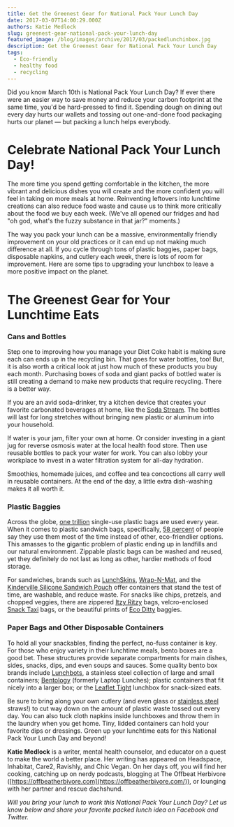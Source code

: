 ```yaml
---
title: Get the Greenest Gear for National Pack Your Lunch Day
date: 2017-03-07T14:00:29.000Z
authors: Katie Medlock
slug: greenest-gear-national-pack-your-lunch-day
featured_image: /blog/images/archive/2017/03/packedlunchinbox.jpg
description: Get the Greenest Gear for National Pack Your Lunch Day
tags:
  - Eco-friendly
  - healthy food
  - recycling
---
```

Did you know March 10th is National Pack Your Lunch Day? If ever there were an easier way to save money and reduce your carbon footprint at the same time, you'd be hard-pressed to find it. Spending dough on dining out every day hurts our wallets and tossing out one-and-done food packaging hurts our planet — but packing a lunch helps everybody.

# Celebrate National Pack Your Lunch Day!

The more time you spend getting comfortable in the kitchen, the more vibrant and delicious dishes you will create and the more confident you will feel in taking on more meals at home. Reinventing leftovers into lunchtime creations can also reduce food waste and cause us to think more critically about the food we buy each week. (We've all opened our fridges and had "oh god, what's the fuzzy substance in that jar?" moments.)

The way you pack your lunch can be a massive, environmentally friendly improvement on your old practices or it can end up not making much difference at all. If you cycle through tons of plastic baggies, paper bags, disposable napkins, and cutlery each week, there is lots of room for improvement. Here are some tips to upgrading your lunchbox to leave a more positive impact on the planet.

# **The Greenest Gear for Your Lunchtime Eats**

### **Cans and Bottles**

Step one to improving how you manage your Diet Coke habit is making sure each can ends up in the recycling bin. That goes for water bottles, too! But, it is also worth a critical look at just how much of these products you buy each month. Purchasing boxes of soda and giant packs of bottled water is still creating a demand to make new products that require recycling. There is a better way.

If you are an avid soda-drinker, try a kitchen device that creates your favorite carbonated beverages at home, like the [Soda Stream](https://www.sodastreamusa.com). The bottles will last for long stretches without bringing new plastic or aluminum into your household.

If water is your jam, filter your own at home. Or consider investing in a giant jug for reverse osmosis water at the local health food store. Then use reusable bottles to pack your water for work. You can also lobby your workplace to invest in a water filtration system for all-day hydration.

Smoothies, homemade juices, and coffee and tea concoctions all carry well in reusable containers. At the end of the day, a little extra dish-washing makes it all worth it.

### **Plastic Baggies**

Across the globe, [one trillion](http://www.earth-policy.org/images/uploads/press%5Froom/Plastic%5FBags.pdf) single-use plastic bags are used every year. When it comes to plastic sandwich bags, specifically, [58 percent](https://www.green-talk.com/reuse-or-recycle-food-storage-bags/) of people say they use them most of the time instead of other, eco-friendlier options. This amasses to the gigantic problem of plastic ending up in landfills and our natural environment. Zippable plastic bags can be washed and reused, yet they definitely do not last as long as other, hardier methods of food storage.

For sandwiches, brands such as [LunchSkins](https://www.containerstore.com/s?source=form&q=lunchskins&submit=), [Wrap-N-Mat](http://www.wrapnmat.com), and the [Kinderville Silicone Sandwich Pouch](https://www.amazon.com/Kinderville-Silicone-Sandwich-Pouch-Large/dp/B00BY8ZRCI?th=1) offer containers that stand the test of time, are washable, and reduce waste. For snacks like chips, pretzels, and chopped veggies, there are zippered [Itzy Ritzy](https://www.itzyritzy.com/snack-happens-reusable-snack-and-everything-bag-swb8093) bags, velcro-enclosed [Snack Taxi](http://www.snacktaxi.com/snack-sacks.html) bags, or the beautiful prints of [Eco Ditty](https://www.ecoditty.com/shop/category/sandwich-bags) baggies.

### **Paper Bags and Other Disposable Containers**

To hold all your snackables, finding the perfect, no-fuss container is key. For those who enjoy variety in their lunchtime meals, bento boxes are a good bet. These structures provide separate compartments for main dishes, sides, snacks, dips, and even soups and sauces. Some quality bento box brands include [Lunchbots](http://www.lunchbots.com), a stainless steel collection of large and small containers; [Bentology](https://bentology.com) (formerly Laptop Lunches); plastic containers that fit nicely into a larger box; or the [Leaflet Tight](https://www.amazon.com/Takeya-Bento-Lunch-Green-500ml/dp/B0028AN34U) lunchbox for snack-sized eats.

Be sure to bring along your own cutlery (and even glass or [stainless steel](http://www.crateandbarrel.com/set-of-4-stainless-steel-straws/s430856) straws!) to cut way down on the amount of plastic waste tossed out every day. You can also tuck cloth napkins inside lunchboxes and throw them in the laundry when you get home. Tiny, lidded containers can hold your favorite dips or dressings. Green up your lunchtime eats for this National Pack Your Lunch Day and beyond!

**Katie Medlock** is a writer, mental health counselor, and educator on a quest to make the world a better place. Her writing has appeared on Headspace, Inhabitat, Care2, Ravishly, and Chic Vegan. On her days off, you will find her cooking, catching up on nerdy podcasts, blogging at The Offbeat Herbivore ([https://offbeatherbivore.com](https://offbeatherbivore.com/)), or lounging with her partner and rescue dachshund.

*Will you bring your lunch to work this National Pack Your Lunch Day? Let us know below and share your favorite packed lunch idea on Facebook and Twitter.*